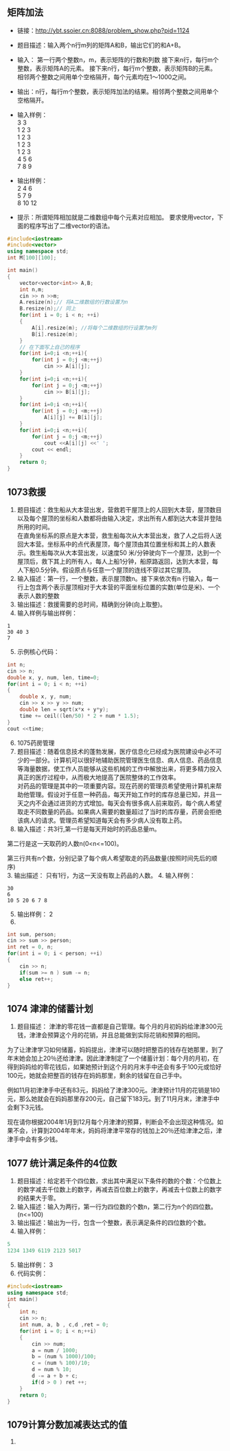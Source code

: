 # 
## 矩阵加法
* 链接：http://ybt.ssoier.cn:8088/problem_show.php?pid=1124
* 题目描述：输入两个n行m列的矩阵A和B，输出它们的和A+B。
* 输入：
第一行两个整数n，m，表示矩阵的行数和列数
接下来n行，每行m个整数，表示矩阵A的元素。
接下来n行，每行m个整数，表示矩阵B的元素。
相邻两个整数之间用单个空格隔开，每个元素均在1～1000之间。

* 输出：n行，每行m个整数，表示矩阵加法的结果。相邻两个整数之间用单个空格隔开。
* 输入样例：  
3 3  
1 2 3  
1 2 3  
1 2 3  
1 2 3  
4 5 6  
7 8 9  
* 输出样例：   
2 4 6  
5 7 9  
8 10 12  
* 提示：所谓矩阵相加就是二维数组中每个元素对应相加。 要求使用vector，下面的程序写出了二维vector的语法。
```cpp
#include<iostream>
#include<vector>
using namespace std;
int M[100][100];

int main()
{
    vector<vector<int>> A,B;
    int n,m;
    cin >> n >>m;
    A.resize(n);// 将A二维数组的行数设置为n
    B.resize(n);// 同上
    for(int i = 0; i < n; ++i)
    {
        A[i].resize(m); //将每个二维数组的行设置为m列
        B[i].resize(m);
    }
    // 在下面写上自己的程序
    for(int i=0;i <n;++i){
        for(int j = 0;j <m;++j) 
            cin >> A[i][j];
    }
    for(int i=0;i <n;++i){
        for(int j = 0;j <m;++j) 
            cin >> B[i][j];
    }
    for(int i=0;i <n;++i){
        for(int j = 0;j <m;++j) 
            A[i][j] += B[i][j];
    }
    for(int i=0;i <n;++i){
        for(int j = 0;j <m;++j) 
            cout <<A[i][j] <<' ';
        cout << endl;
    }
    return 0;
}
```


## 1073救援
1. 题目描述：救生船从大本营出发，营救若干屋顶上的人回到大本营，屋顶数目以及每个屋顶的坐标和人数都将由输入决定，求出所有人都到达大本营并登陆所用的时间。  
在直角坐标系的原点是大本营，救生船每次从大本营出发，救了人之后将人送回大本营。坐标系中的点代表屋顶，每个屋顶由其位置坐标和其上的人数表示。救生船每次从大本营出发，以速度50 米/分钟驶向下一个屋顶，达到一个屋顶后，救下其上的所有人，每人上船1分钟，船原路返回，达到大本营，每人下船0.5分钟。假设原点与任意一个屋顶的连线不穿过其它屋顶。  
2. 输入描述：第一行，一个整数，表示屋顶数n。接下来依次有n 行输入，每一行上包含两个表示屋顶相对于大本营的平面坐标位置的实数(单位是米)、一个表示人数的整数  
3. 输出描述：救援需要的总时间，精确到分钟(向上取整)。
4. 输入样例与输出样例：
```
1
30 40 3  
7  
```
5. 示例核心代码：
```cpp 
int n;
cin >> n;
double x, y, num, len, time=0;
for(int i = 0; i < n; ++i)
{
    double x, y, num;
    cin >> x >> y >> num;
    double len = sqrt(x*x + y*y);
    time += ceil((len/50) * 2 + num * 1.5); 
}
cout <<time; 
```

6. 1075药房管理
1. 题目描述：随着信息技术的蓬勃发展，医疗信息化已经成为医院建设中必不可少的一部分。计算机可以很好地辅助医院管理医生信息、病人信息、药品信息等海量数据，使工作人员能够从这些机械的工作中解放出来，将更多精力投入真正的医疗过程中，从而极大地提高了医院整体的工作效率。  
对药品的管理是其中的一项重要内容。现在药房的管理员希望使用计算机来帮助他管理。假设对于任意一种药品，每天开始工作时的库存总量已知，并且一天之内不会通过进货的方式增加。每天会有很多病人前来取药，每个病人希望取走不同数量的药品。如果病人需要的数量超过了当时的库存量，药房会拒绝该病人的请求。管理员希望知道每天会有多少病人没有取上药。  
2. 输入描述：共3行,第一行是每天开始时的药品总量m。  

第二行是这一天取药的人数n(0<n<=100)。  

第三行共有n个数，分别记录了每个病人希望取走的药品数量(按照时间先后的顺序)  
3. 输出描述： 只有1行，为这一天没有取上药品的人数。
4. 输入样例：
```
30
6
10 5 20 6 7 8
```
5. 输出样例： 
2   
6. 
```cpp
int sum, person;
cin >> sum >> person;
int ret = 0, n;
for(int i = 0; i < person; ++i)
{
    cin >> n;
    if(sum >= n ) sum -= n;
    else ret++;
}
```

## 1074 津津的储蓄计划
1. 题目描述：
津津的零花钱一直都是自己管理。每个月的月初妈妈给津津300元钱，津津会预算这个月的花销，并且总能做到实际花销和预算的相同。

为了让津津学习如何储蓄，妈妈提出，津津可以随时把整百的钱存在她那里，到了年末她会加上20％还给津津。因此津津制定了一个储蓄计划：每个月的月初，在得到妈妈给的零花钱后，如果她预计到这个月的月末手中还会有多于100元或恰好100元，她就会把整百的钱存在妈妈那里，剩余的钱留在自己手中。

例如11月初津津手中还有83元，妈妈给了津津300元。津津预计11月的花销是180元，那么她就会在妈妈那里存200元，自己留下183元。到了11月月末，津津手中会剩下3元钱。

现在请你根据2004年1月到12月每个月津津的预算，判断会不会出现这种情况。如果不会，计算到2004年年末，妈妈将津津平常存的钱加上20％还给津津之后，津津手中会有多少钱。

## 1077 统计满足条件的4位数
1. 题目描述：给定若干个四位数，求出其中满足以下条件的数的个数：个位数上的数字减去千位数上的数字，再减去百位数上的数字，再减去十位数上的数字的结果大于零。
2. 输入描述：输入为两行，第一行为四位数的个数n，第二行为n个的四位数。(n<=100)
3. 输出描述：输出为一行，包含一个整数，表示满足条件的四位数的个数。 
4. 输入样例：
```cpp
5
1234 1349 6119 2123 5017
```
5. 输出样例：
3 
6. 代码实例：
```cpp
#include<iostream>
using namespace std;
int main()
{
    int n;
    cin >> n;
    int num, a, b , c,d ,ret = 0;
    for(int i = 0; i < n;++i)
    {
        cin >> num;
        a = num / 1000;
        b = (num % 1000)/100;
        c = (num % 100)/10;
        d = num % 10;
        d -= a + b + c;
        if(d > 0 ) ret ++;
    }
    return 0; 
}
```
## 1079计算分数加减表达式的值
1. 


